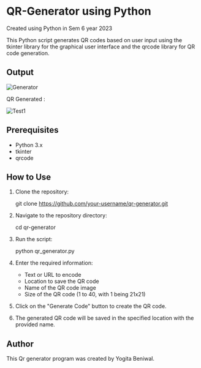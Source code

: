 # QR-Generator using Python
Created using Python in Sem 6 year 2023

This Python script generates QR codes based on user input using the tkinter library for the graphical user interface and the qrcode library for QR code generation.

## Output

![Generator](https://github.com/YogitaBeniwal/QR-Generator/assets/138695979/d94b5cee-c882-4c3d-a379-cfe531026b02)

QR Generated : 

![Test1](https://github.com/YogitaBeniwal/QR-Generator/assets/138695979/af286b58-e103-4a67-bb0c-2ef3a8f3be45)

## Prerequisites

- Python 3.x
- tkinter
- qrcode

## How to Use

1. Clone the repository:

   git clone https://github.com/your-username/qr-generator.git

2. Navigate to the repository directory:

   cd qr-generator

3. Run the script:

   python qr_generator.py

4. Enter the required information:
   - Text or URL to encode
   - Location to save the QR code
   - Name of the QR code image
   - Size of the QR code (1 to 40, with 1 being 21x21)

5. Click on the "Generate Code" button to create the QR code.

6. The generated QR code will be saved in the specified location with the provided name.

## Author
This Qr generator program was created by Yogita Beniwal.
